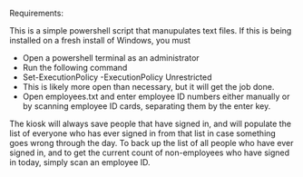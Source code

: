 Requirements:

  This is a simple powershell script that manupulates text files.
  If this is being installed on a fresh install of Windows, you must
  - Open a powershell terminal as an administrator
  - Run the following command
  -   Set-ExecutionPolicy -ExecutionPolicy Unrestricted
  - This is likely more open than necessary, but it will get the job done.
  - Open employees.txt and enter employee ID numbers either manually or by scanning employee ID cards, separating them by the enter key.

The kiosk will always save people that have signed in, and will populate the list of everyone who has ever signed in from that list in case something goes wrong through the day.
To back up the list of all people who have ever signed in, and to get the current count of non-employees who have signed in today, simply scan an employee ID.
